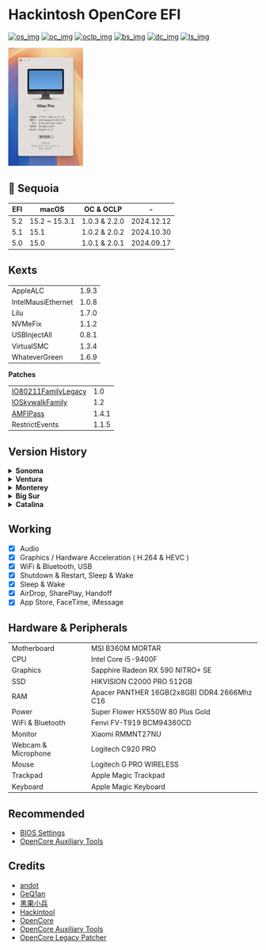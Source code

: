 <!---  Update the following   -->

[os_img]: https://img.shields.io/badge/macOS-15.3.1-6D67E4
[os_link]: https://support.apple.com/en-hk/122068

[oc_img]: https://img.shields.io/badge/OpenCore-1.0.3-519872
[oc_link]: https://github.com/acidanthera/OpenCorePkg/releases/tag/1.0.3

[oclp_img]: https://img.shields.io/badge/OpenCore_Legacy_Patcher-2.2.0-blue
[oclp_link]: https://github.com/dortania/OpenCore-Legacy-Patcher/releases/tag/2.2.0

[bs_img]: https://img.shields.io/badge/BIOS-7B23v1D-yellow
[bs_link]: https://www.msi.com/Motherboard/B360M-MORTAR/support


[dc_img]: https://img.shields.io/badge/docs-%E4%B8%AD%E6%96%87-red
[dc_link]: https://zzzm.github.io/2020/07/24/hackintosh/

[ls_img]: https://img.shields.io/github/license/ZzzM/Hackintosh-MSI-B360M-MORTAR
[ls_link]: https://raw.githubusercontent.com/ZzzM/Hackintosh-MSI-B360M-MORTAR/master/LICENSE

<!---  Features  -->
<!--- 5.1: 1️⃣ Update config.plist, 2️⃣ Add RestrictEvents -->
<!--- 5.0: Upgrade BIOS from 7B23v1A to version 7B23v1D -->
<!--- 4.6.1: Use stable version of Kexts -->
# Hackintosh OpenCore EFI
[![os_img]][os_link]
[![oc_img]][oc_link]
[![oclp_img]][oclp_link]
[![bs_img]][bs_link]
[![dc_img]][dc_link]
[![ls_img]][ls_link]


<img src="Assets/sys.png" width="30%">

## 🌲 Sequoia 


| EFI   | macOS             | OC & OCLP         |     -      |
| ----- | ----------------- | :---------------: | :--------: |
| 5.2   | 15.2 ~ 15.3.1     |  1.0.3 & 2.2.0    | 2024.12.12 |
| 5.1   | 15.1              |  1.0.2 & 2.0.2    | 2024.10.30 |
| 5.0   | 15.0              |  1.0.1 & 2.0.1    | 2024.09.17 |


## Kexts

<table>
    <tr>
      <td>AppleALC</td>
      <td>1.9.3</td>
    </tr>
    <tr>
      <td>IntelMausiEthernet</td>
      <td>1.0.8</td>
    </tr>
    <tr>
      <td>Lilu</td>
      <td>1.7.0</td>
    </tr>
    <tr>
      <td>NVMeFix</td>
      <td>1.1.2</td>
    </tr>
    <tr>
      <td>USBInjectAll</td>
      <td>0.8.1</td>
    </tr>
    <tr>
      <td>VirtualSMC</td>
      <td>1.3.4</td>
    </tr>
    <tr>
      <td>WhateverGreen</td>
      <td>1.6.9</td>
    </tr>
</table>

**Patches**

<table>
    <tr>
      <td><a href='https://github.com/dortania/OpenCore-Legacy-Patcher/blob/main/payloads/Kexts/Wifi/IO80211FamilyLegacy-v1.0.0.zip'>IO80211FamilyLegacy</a></td>
      <td>1.0</td>
    </tr>
    <tr>
      <td><a href='https://github.com/dortania/OpenCore-Legacy-Patcher/blob/main/payloads/Kexts/Wifi/IOSkywalkFamily-v1.2.0.zip'>IOSkywalkFamily</a></td>
      <td>1.2</td>
    </tr>
    <tr>
      <td><a href='https://github.com/dortania/OpenCore-Legacy-Patcher/blob/main/payloads/Kexts/Acidanthera/AMFIPass-v1.4.1-RELEASE.zip'>AMFIPass</a></td>
      <td>1.4.1</td>
    </tr>
    <tr>
      <td>RestrictEvents</td>
      <td>1.1.5</td>
    </tr>
</table>

## Version History

<details>
<summary><b> Sonoma </b></summary>

| EFI   | macOS             | OC & OCLP         |     -      |
| ----- | ----------------- | :---------------: | :--------: |
| 4.6.1 | 14.6.1            |  1.0.1 & 1.5.0    | 2024.08.08 |
| 4.6   | 14.6              |  1.0.0 & 1.5.0    | 2024.07.31 |
| 4.5   | 14.5              |  1.0.0 & 1.4.3    | 2024.05.17 |
| 4.4   | 14.4 ~ 14.4.1     |  0.9.9 & 1.4.3    | 2024.04.09 |
| 4.3   | 14.3 ~ 14.3.1     |  0.9.8 & 1.3.0    | 2024.02.28 |
| 4.2.1 | 14.2.1 ~ 14.3     |  0.9.7 & 1.3.0    | 2024.01.24 |

</details>

<details>
<summary><b> Ventura </b></summary>

| EFI   | macOS             | OpenCore |     -      |
| ----- | ----------------- | :------: | :--------: |
| 3.6.3 | 13.6.3            |  0.9.7   | 2023.12.14 |
| 3.6   | 13.6 ~ 13.6.1     |  0.9.5   | 2023.10.28 |
| 3.5.1 | 13.5 ~ 13.6       |  0.9.4   | 2023.08.08 |
| 3.5   | 13.5              |  0.9.3   | 2023.07.25 |
| 3.4   | 13.4 ~ 13.4.1 (c) |  0.9.2   | 2023.05.19 |
| 3.3   | 13.3 ~ 13.3.1 (a) |  0.9.0   | 2023.03.28 |
| 3.2   | 13.2 ~ 13.2.1     |  0.8.8   | 2023.01.26 |
| 3.1   | 13.1              |  0.8.7   | 2022.12.14 |
| 3.0.1 | 13.0.1            |  0.8.6   | 2022.11.10 |
| 3.0   | 13.0              |  0.8.5   | 2022.10.28 |

</details>

<details>
<summary><b> Monterey </b></summary>

| EFI   | macOS         | OpenCore |     -      |
| ----- | ------------- | :------: | :--------: |
| 2.6   | 12.6 ~ 12.6.1 |  0.8.4   | 2022.09.13 |
| 2.5   | 12.5 ~ 12.5.1 |  0.8.3   | 2022.08.05 |
| 2.4   | 12.4          |  0.8.0   | 2022.05.17 |
| 2.3   | 12.3 ~ 12.3.1 |  0.7.9   | 2022.03.15 |
| 2.2.1 | 12.2.1        |  0.7.8   | 2022.02.14 |
| 2.2   | 12.2          |  0.7.7   | 2022.01.28 |
| 2.1   | 12.1          |  0.7.6   | 2021.12.14 |
| 2.0.1 | 12.0.1        |  0.7.5   | 2021.11.02 |

</details>


<details>
<summary><b> Big Sur </b></summary>

| EFI   | macOS  | OpenCore |     -      |
| ----- | ------ | :------: | :--------: |
| 1.9.1 | 11.6.1 |  0.7.4   | 2021.10.27 |
| 1.9   | 11.6   |  0.7.3   | 2021.09.15 |
| 1.8   | 11.5.2 |  0.7.2   | 2021.08.14 |
| 1.7   | 11.5.1 |  0.7.1   | 2021.07.22 |
| 1.6   | 11.4   |  0.6.9   | 2021.05.25 |
| 1.5   | 11.3.1 |  0.6.8   | 2021.05.01 |
| 1.4   | 11.2.3 |  0.6.7   | 2021.03.10 |
| 1.3   | 11.2.2 |  0.6.6   | 2021.02.10 |
| 1.2   | 11.1   |  0.6.4   | 2020.12.17 |
| 1.1   | 11.0.1 |  0.6.3   | 2020.11.06 |

</details>

<details>
<summary><b> Catalina </b></summary>

| EFI | macOS   | OpenCore |     -      |
| --- | ------- | :------: | :--------: |
| 1.0 | 10.15.7 |  0.6.0   | 2020.07.23 |

</details>


## Working

- [x] Audio
- [x] Graphics / Hardware Acceleration ( H.264 & HEVC )
- [x] WiFi & Bluetooth, USB
- [x] Shutdown & Restart, Sleep & Wake
- [x] Sleep & Wake
- [x] AirDrop, SharePlay, Handoff
- [x] App Store, FaceTime, iMessage 

## Hardware & Peripherals

<table>
    <tr>
      <td>Motherboard</td>
      <td>MSI B360M MORTAR</td>
    </tr>
    <tr>
      <td>CPU</td>
      <td>Intel Core i5-9400F</td>
    </tr>
    <tr>
      <td>Graphics</td>
      <td>Sapphire Radeon RX 590 NITRO+ SE</td>
    </tr>
     <tr>
      <td>SSD</td>
      <td>HIKVISION C2000 PRO 512GB</td>
    </tr>
    <tr>
      <td>RAM</td>
      <td>Apacer PANTHER 16GB(2x8GB) DDR4 2666Mhz C16</td>
    </tr>
     <tr>
      <td>Power</td>
      <td>Super Flower HX550W 80 Plus Gold</td>
    </tr>
     <tr>
      <td>WiFi & Bluetooth	</td>
      <td>Fenvi FV-T919 BCM94360CD</td>
    </tr>
    <tr>
      <td>Monitor</td>
      <td>Xiaomi RMMNT27NU</td>
    </tr>
    <tr>
      <td>Webcam & Microphone</td>
      <td>Logitech C920 PRO</td>
    </tr>
    <tr>
      <td>Mouse</td>
      <td>Logitech G PRO WIRELESS</td>
    </tr>
    <tr>
      <td>Trackpad</td>
      <td>Apple Magic Trackpad</td>
    </tr>
    <tr>
      <td>Keyboard</td>
      <td>Apple Magic Keyboard </td>
    </tr>
</table>


## Recommended

- [BIOS Settings](https://github.com/GeQ1an/MSI-B360M-MORTAR-HACKINTOSH-OPENCORE-EFI/blob/master/README.en.md#bios-settings)
- [OpenCore Auxiliary Tools ](https://github.com/ic005k/QtOpenCoreConfig)

## Credits
- [andot](https://github.com/andot/MSI-B360M-MORTAR-IMACPRO-EFI)
- [GeQ1an](https://github.com/GeQ1an/MSI-B360M-MORTAR-HACKINTOSH-OPENCORE-EFI)
- [黑果小兵](https://blog.daliansky.net/)
- [Hackintool](https://github.com/benbaker76/Hackintool)
- [OpenCore](https://github.com/acidanthera/OpenCorePkg)
- [OpenCore Auxiliary Tools ](https://github.com/ic005k/QtOpenCoreConfig)
- [OpenCore Legacy Patcher](https://github.com/dortania/OpenCore-Legacy-Patcher)

